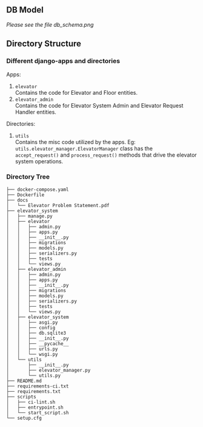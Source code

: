 ## DB Model
<i>Please see the file db_schema.png</i>

## Directory Structure
### Different django-apps and directories
Apps:
1. `elevator`<br>Contains the code for Elevator and Floor entities.
1. `elevator_admin`<br>Contains the code for Elevator System Admin and Elevator Request Handler entities.

Directories:
1. `utils`<br>Contains the misc code utilized by the apps. Eg: `utils.elevator_manager.ElevatorManager` class has the `accept_request()` and `process_request()` methods that drive the elevator system operations.

### Directory Tree

```
├── docker-compose.yaml
├── Dockerfile
├── docs
│   └── Elevator Problem Statement.pdf
├── elevator_system
│   ├── manage.py
│   ├── elevator
│   │   ├── admin.py
│   │   ├── apps.py
│   │   ├── __init__.py
│   │   ├── migrations
│   │   ├── models.py
│   │   ├── serializers.py
│   │   ├── tests
│   │   └── views.py
│   ├── elevator_admin
│   │   ├── admin.py
│   │   ├── apps.py
│   │   ├── __init__.py
│   │   ├── migrations
│   │   ├── models.py
│   │   ├── serializers.py
│   │   ├── tests
│   │   └── views.py
│   ├── elevator_system
│   │   ├── asgi.py
│   │   ├── config
│   │   ├── db.sqlite3
│   │   ├── __init__.py
│   │   ├── __pycache__
│   │   ├── urls.py
│   │   └── wsgi.py
│   └── utils
│       ├── __init__.py
│       ├── elevator_manager.py
│       └── utils.py
├── README.md
├── requirements-ci.txt
├── requirements.txt
├── scripts
│   ├── ci-lint.sh
│   ├── entrypoint.sh
│   └── start_script.sh
└── setup.cfg


```